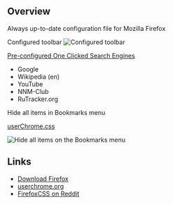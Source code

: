 ## Overview
Always up-to-date configuration file for Mozilla Firefox

Configured toolbar
![Configured toolbar](https://github.com/farag2/Mozilla-Firefox/blob/master/Screenshots/Toolbar.png)

[Pre-configured One Clicked Search Engines](https://github.com/farag2/Mozilla-Firefox/blob/master/search.json.mozlz4)
 - Google
 - Wikipedia (en)
 - YouTube
 - NNM-Club
 - RuTracker.org
 
Hide all items in Bookmarks menu

[userChrome.css](https://github.com/farag2/Mozilla-Firefox/blob/master/userChrome.css)

![Hide all items on the Bookmarks menu](https://github.com/farag2/Mozilla-Firefox/blob/master/Screenshots/Bookmarks%20menu.png)

## Links
- [Download Firefox](https://www.mozilla.org/en-US/firefox/all/)
- [userchrome.org](https://www.userchrome.org)
- [FirefoxCSS on Reddit](https://www.reddit.com/r/FirefoxCSS/)
